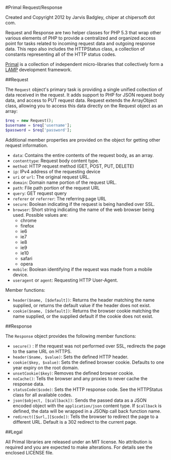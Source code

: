 #Primal Request/Response

Created and Copyright 2012 by Jarvis Badgley, chiper at chipersoft dot com.

Request and Response are two helper classes for PHP 5.3 that wrap other various elements of PHP to provide a centralized and organized access point for tasks related to incoming request data and outgoing response data.  This repo also includes the HTTPStatus class, a collection of constants representing all of the HTTP status codes.

[Primal](http://www.primalphp.com) is a collection of independent micro-libraries that collectively form a [LAMP](http://en.wikipedia.org/wiki/LAMP_\(software_bundle\)) development framework.


##Request

The `Request` object's primary task is providing a single unified collection of data received in the request.  It adds support to PHP for JSON request body data, and access to PUT request data.  Request extends the ArrayObject class, allowing you to access this data directly on the Request object as an array:

```php
$req = new Request();
$username = $req['username'];
$password = $req['password'];
```

Additional member properties are provided on the object for getting other request information.

- `data`: Contains the entire contents of the request body, as an array.
- `contenttype`: Request body content type.
- `method`: HTTP request method (GET, POST, PUT, DELETE)
- `ip`: IPv4 address of the requesting device
- `uri` or `url`: The original request URL.
- `domain`: Domain name portion of the request URL.
- `path`: File path portion of the request URL
- `query`: GET request query
- `referer` or `referrer`: The referring page URL
- `secure`: Boolean indicating if the request is being handled over SSL.
- `browser`: Short string indicating the name of the web browser being used.  Possible values are:
    - chrome
    - firefox
    - ie6
    - ie7
    - ie8
    - ie9
    - ie10
    - safari
    - opera	
- `mobile`: Boolean identifying if the request was made from a mobile device.
- `useragent` or `agent`: Requesting HTTP User-Agent.

Member functions:

- `header($name, [$default])`: Returns the header matching the name supplied, or returns the default value if the header does not exist.
- `cookie($name, [$default])`: Returns the browser cookie matching the name supplied, or the supplied default if the cookie does not exist.

##Response

The `Response` object provides the following member functions:

- `secure()` : If the request was not performed over SSL, redirects the page to the same URL on HTTPS.
- `header($name, $value)`: Sets the defined HTTP header.
- `cookie($key, $value)`: Sets the defined browser cookie. Defaults to one year expiry on the root domain.
- `unsetCookie($key)`: Removes the defined browser cookie.
- `noCache()`: Tells the browser and any proxies to never cache the response data.
- `statusCode($code)`: Sets the HTTP response code. See the HTTPStatus class for all available codes.
- `json($object, [$callback])`: Sends the passed data as a JSON encoded object with the `application/json` content type.  If `$callback` is defined, the data will be wrapped in a JSONp call back function name.
- `redirect([$url,][$code])`: Tells the browser to redirect the page to a different URL.  Default is a 302 redirect to the current page.


##Legal

All Primal libraries are released under an MIT license.  No attribution is required and you are expected to make alterations.  For details see the enclosed LICENSE file.

